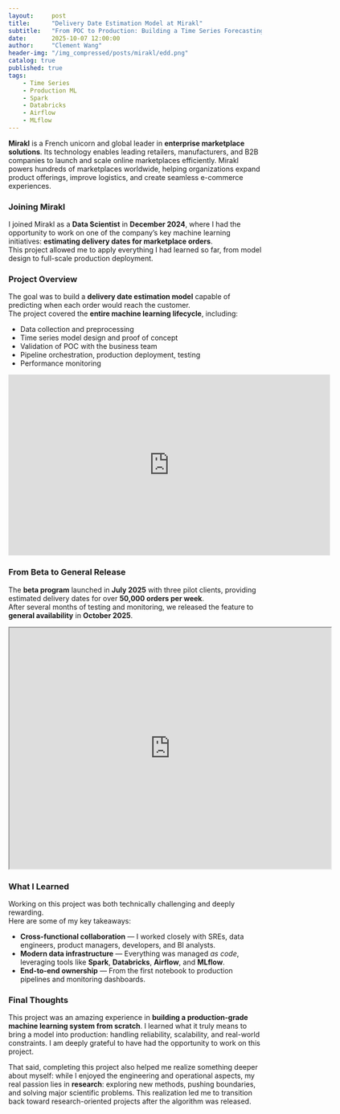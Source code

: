 ```yaml
---
layout:     post
title:      "Delivery Date Estimation Model at Mirakl"
subtitle:   "From POC to Production: Building a Time Series Forecasting Solution"
date:       2025-10-07 12:00:00
author:     "Clement Wang"
header-img: "/img_compressed/posts/mirakl/edd.png"
catalog: true
published: true
tags:
    - Time Series
    - Production ML
    - Spark
    - Databricks
    - Airflow
    - MLflow
---
```



**Mirakl** is a French unicorn and global leader in **enterprise marketplace solutions**. Its technology enables leading retailers, manufacturers, and B2B companies to launch and scale online marketplaces efficiently. Mirakl powers hundreds of marketplaces worldwide, helping organizations expand product offerings, improve logistics, and create seamless e-commerce experiences.


### Joining Mirakl

I joined Mirakl as a **Data Scientist** in **December 2024**, where I had the opportunity to work on one of the company’s key machine learning initiatives: **estimating delivery dates for marketplace orders**.  
This project allowed me to apply everything I had learned so far, from model design to full-scale production deployment.


### Project Overview

The goal was to build a **delivery date estimation model** capable of predicting when each order would reach the customer.  
The project covered the **entire machine learning lifecycle**, including:

- Data collection and preprocessing
- Time series model design and proof of concept
- Validation of POC with the business team
- Pipeline orchestration, production deployment, testing
- Performance monitoring


<iframe src="https://player.vimeo.com/video/1090794835" width="640" height="360" frameborder="0" allow="autoplay; fullscreen; picture-in-picture" allowfullscreen></iframe>


### From Beta to General Release

The **beta program** launched in **July 2025** with three pilot clients, providing estimated delivery dates for over **50,000 orders per week**.  
After several months of testing and monitoring, we released the feature to **general availability** in **October 2025**.

<iframe src="https://drive.google.com/file/d/1hc2On6gV9T0k-FsP3IJlNvSUWuybGPiL/preview" width="640" height="480" allow="autoplay; fullscreen; picture-in-picture" allowfullscreen></iframe>





### What I Learned

Working on this project was both technically challenging and deeply rewarding.  
Here are some of my key takeaways:

- **Cross-functional collaboration** — I worked closely with SREs, data engineers, product managers, developers, and BI analysts.  
- **Modern data infrastructure** — Everything was managed *as code*, leveraging tools like **Spark**, **Databricks**, **Airflow**, and **MLflow**.  
- **End-to-end ownership** — From the first notebook to production pipelines and monitoring dashboards.


### Final Thoughts

This project was an amazing experience in **building a production-grade machine learning system from scratch**. I learned what it truly means to bring a model into production: handling reliability, scalability, and real-world constraints. I am deeply grateful to have had the opportunity to work on this project.

That said, completing this project also helped me realize something deeper about myself: while I enjoyed the engineering and operational aspects, my real passion lies in **research**: exploring new methods, pushing boundaries, and solving major scientific problems.
This realization led me to transition back toward research-oriented projects after the algorithm was released.

